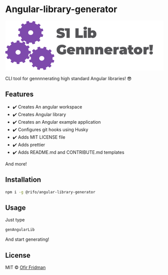 # Angular-library-generator

<p align="center">
  <img  alt="image by Liron Hazan" src="https://github.com/Sentinel-One/angular-library-generator/blob/master/s1nggen.png" />
</p>

CLI tool for gennnnerating high standard Angular libraries! 😎

## Features 
- ✔️ Creates An angular workspace 
- ✔️ Creates Angular library
- ✔️ Creates an Angular example application
- ✔️ Configures git hooks using Husky
- ✔️ Adds MIT LICENSE file
- ✔️ Adds prettier
- ✔️ Adds README.md and CONTRIBUTE.md templates

And more!

 
## Installation
```sh
npm i -g @rifo/angular-library-generator 
```

## Usage
Just type 
```sh
genAngularLib 
```
And start generating!

## License

MIT &copy; [Ofir Fridman](https://github.com/ofirrifo)
